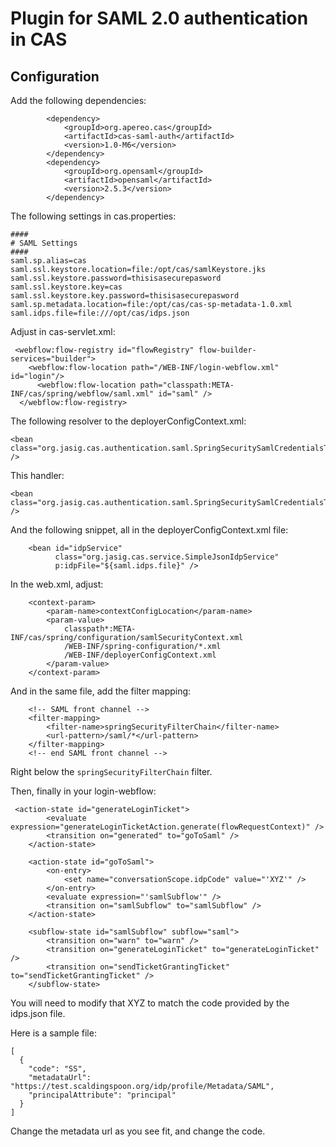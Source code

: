 # Plugin for SAML 2.0 authentication in CAS

## Configuration

Add the following dependencies:

```
        <dependency>
            <groupId>org.apereo.cas</groupId>
            <artifactId>cas-saml-auth</artifactId>
            <version>1.0-M6</version>
        </dependency>
        <dependency>
            <groupId>org.opensaml</groupId>
            <artifactId>opensaml</artifactId>
            <version>2.5.3</version>
        </dependency>
```

The following settings in cas.properties:

```
####
# SAML Settings
####
saml.sp.alias=cas
saml.ssl.keystore.location=file:/opt/cas/samlKeystore.jks
saml.ssl.keystore.password=thisisasecurepasword
saml.ssl.keystore.key=cas
saml.ssl.keystore.key.password=thisisasecurepasword
saml.sp.metadata.location=file:/opt/cas/cas-sp-metadata-1.0.xml
saml.idps.file=file:///opt/cas/idps.json
```

Adjust in cas-servlet.xml:

```
 <webflow:flow-registry id="flowRegistry" flow-builder-services="builder">
    <webflow:flow-location path="/WEB-INF/login-webflow.xml" id="login"/>
      <webflow:flow-location path="classpath:META-INF/cas/spring/webflow/saml.xml" id="saml" />
  </webflow:flow-registry>
```

The following resolver to the deployerConfigContext.xml:

```
<bean class="org.jasig.cas.authentication.saml.SpringSecuritySamlCredentialsToPrincipalResolver" />
```

This handler:

```
<bean class="org.jasig.cas.authentication.saml.SpringSecuritySamlCredentialsToPrincipalResolver" />
```

And the following snippet, all in the deployerConfigContext.xml file:

```
    <bean id="idpService"
          class="org.jasig.cas.service.SimpleJsonIdpService"
          p:idpFile="${saml.idps.file}" />
```

In the web.xml, adjust:

```
    <context-param>
        <param-name>contextConfigLocation</param-name>
        <param-value>
            classpath*:META-INF/cas/spring/configuration/samlSecurityContext.xml
            /WEB-INF/spring-configuration/*.xml
            /WEB-INF/deployerConfigContext.xml
        </param-value>
    </context-param>
```

And in the same file, add the filter mapping:

```
    <!-- SAML front channel -->
    <filter-mapping>
        <filter-name>springSecurityFilterChain</filter-name>
        <url-pattern>/saml/*</url-pattern>
    </filter-mapping>
    <!-- end SAML front channel -->
```

Right below the `springSecurityFilterChain` filter. 

Then, finally in your login-webflow:

```
 <action-state id="generateLoginTicket">
        <evaluate expression="generateLoginTicketAction.generate(flowRequestContext)" />
        <transition on="generated" to="goToSaml" />
    </action-state>

    <action-state id="goToSaml">
        <on-entry>
            <set name="conversationScope.idpCode" value="'XYZ'" />
        </on-entry>
        <evaluate expression="'samlSubflow'" />
        <transition on="samlSubflow" to="samlSubflow" />
    </action-state>

    <subflow-state id="samlSubflow" subflow="saml">
        <transition on="warn" to="warn" />
        <transition on="generateLoginTicket" to="generateLoginTicket" />
        <transition on="sendTicketGrantingTicket" to="sendTicketGrantingTicket" />
    </subflow-state>

```

You will need to modify that XYZ to match the code provided by the idps.json file.

Here is a sample file:

```
[
  {
    "code": "SS",
    "metadataUrl": "https://test.scaldingspoon.org/idp/profile/Metadata/SAML",
    "principalAttribute": "principal"
  }
]
```

Change the metadata url as you see fit, and change the code. 
